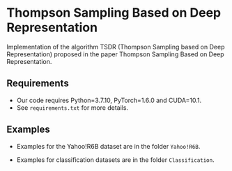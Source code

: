 # Thompson Sampling Based on Deep Representation

Implementation of the algorithm TSDR (Thompson Sampling based on Deep Representation) proposed in the paper Thompson Sampling Based on Deep Representation.

## Requirements

* Our code requires Python=3.7.10, PyTorch=1.6.0 and CUDA=10.1.
* See `requirements.txt` for more details.

## Examples

* Examples for the Yahoo!R6B dataset are in the folder `Yahoo!R6B`.

* Examples for classification datasets are in the folder `Classification`.
